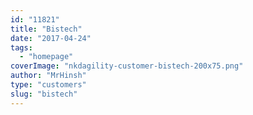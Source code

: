 ```yaml
---
id: "11821"
title: "Bistech"
date: "2017-04-24"
tags:
  - "homepage"
coverImage: "nkdagility-customer-bistech-200x75.png"
author: "MrHinsh"
type: "customers"
slug: "bistech"
---
```

